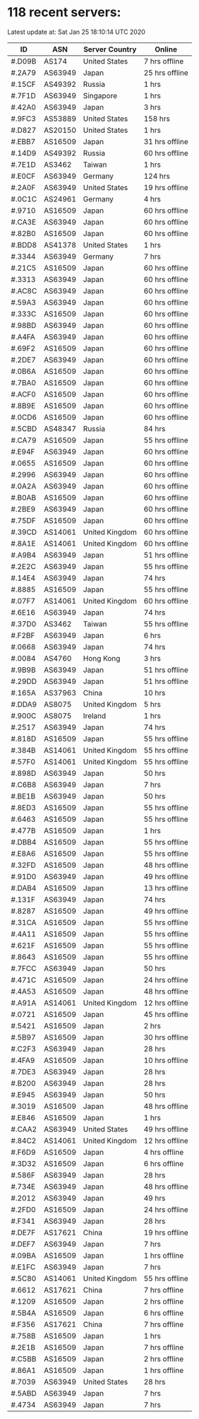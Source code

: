 # 118 recent servers:

Latest update at: Sat Jan 25 18:10:14 UTC 2020

| ID | ASN | Server Country | Online |
| -- | --- | -------------- | ------ |
| #.D09B | AS174 | United States | 7 hrs offline |
| #.2A79 | AS63949 | Japan | 25 hrs offline |
| #.15CF | AS49392 | Russia | 1 hrs |
| #.7F1D | AS63949 | Singapore | 1 hrs |
| #.42A0 | AS63949 | Japan | 3 hrs |
| #.9FC3 | AS53889 | United States | 158 hrs |
| #.D827 | AS20150 | United States | 1 hrs |
| #.EBB7 | AS16509 | Japan | 31 hrs offline |
| #.14D9 | AS49392 | Russia | 60 hrs offline |
| #.7E1D | AS3462 | Taiwan | 1 hrs |
| #.E0CF | AS63949 | Germany | 124 hrs |
| #.2A0F | AS63949 | United States | 19 hrs offline |
| #.0C1C | AS24961 | Germany | 4 hrs |
| #.9710 | AS16509 | Japan | 60 hrs offline |
| #.CA3E | AS63949 | Japan | 60 hrs offline |
| #.82B0 | AS16509 | Japan | 60 hrs offline |
| #.BDD8 | AS41378 | United States | 1 hrs |
| #.3344 | AS63949 | Germany | 7 hrs |
| #.21C5 | AS16509 | Japan | 60 hrs offline |
| #.3313 | AS63949 | Japan | 60 hrs offline |
| #.AC8C | AS63949 | Japan | 60 hrs offline |
| #.59A3 | AS63949 | Japan | 60 hrs offline |
| #.333C | AS16509 | Japan | 60 hrs offline |
| #.98BD | AS63949 | Japan | 60 hrs offline |
| #.A4FA | AS63949 | Japan | 60 hrs offline |
| #.69F2 | AS16509 | Japan | 60 hrs offline |
| #.2DE7 | AS63949 | Japan | 60 hrs offline |
| #.0B6A | AS16509 | Japan | 60 hrs offline |
| #.7BA0 | AS16509 | Japan | 60 hrs offline |
| #.ACF0 | AS16509 | Japan | 60 hrs offline |
| #.8B9E | AS16509 | Japan | 60 hrs offline |
| #.0CD6 | AS16509 | Japan | 60 hrs offline |
| #.5CBD | AS48347 | Russia | 84 hrs |
| #.CA79 | AS16509 | Japan | 55 hrs offline |
| #.E94F | AS63949 | Japan | 60 hrs offline |
| #.0655 | AS16509 | Japan | 60 hrs offline |
| #.2996 | AS63949 | Japan | 60 hrs offline |
| #.0A2A | AS63949 | Japan | 60 hrs offline |
| #.B0AB | AS16509 | Japan | 60 hrs offline |
| #.2BE9 | AS63949 | Japan | 60 hrs offline |
| #.75DF | AS16509 | Japan | 60 hrs offline |
| #.39CD | AS14061 | United Kingdom | 60 hrs offline |
| #.8A1E | AS14061 | United Kingdom | 60 hrs offline |
| #.A9B4 | AS63949 | Japan | 51 hrs offline |
| #.2E2C | AS63949 | Japan | 55 hrs offline |
| #.14E4 | AS63949 | Japan | 74 hrs |
| #.8885 | AS16509 | Japan | 55 hrs offline |
| #.07F7 | AS14061 | United Kingdom | 60 hrs offline |
| #.6E16 | AS63949 | Japan | 74 hrs |
| #.37D0 | AS3462 | Taiwan | 55 hrs offline |
| #.F2BF | AS63949 | Japan | 6 hrs |
| #.0668 | AS63949 | Japan | 74 hrs |
| #.0084 | AS4760 | Hong Kong | 3 hrs |
| #.9B9B | AS63949 | Japan | 51 hrs offline |
| #.29DD | AS63949 | Japan | 51 hrs offline |
| #.165A | AS37963 | China | 10 hrs |
| #.DDA9 | AS8075 | United Kingdom | 5 hrs |
| #.900C | AS8075 | Ireland | 1 hrs |
| #.2517 | AS63949 | Japan | 74 hrs |
| #.818D | AS16509 | Japan | 55 hrs offline |
| #.384B | AS14061 | United Kingdom | 55 hrs offline |
| #.57F0 | AS14061 | United Kingdom | 55 hrs offline |
| #.898D | AS63949 | Japan | 50 hrs |
| #.C6B8 | AS63949 | Japan | 7 hrs |
| #.BE1B | AS63949 | Japan | 50 hrs |
| #.8ED3 | AS16509 | Japan | 55 hrs offline |
| #.6463 | AS16509 | Japan | 55 hrs offline |
| #.477B | AS16509 | Japan | 1 hrs |
| #.DBB4 | AS16509 | Japan | 55 hrs offline |
| #.E8A6 | AS16509 | Japan | 55 hrs offline |
| #.32FD | AS16509 | Japan | 48 hrs offline |
| #.91D0 | AS63949 | Japan | 49 hrs offline |
| #.DAB4 | AS16509 | Japan | 13 hrs offline |
| #.131F | AS63949 | Japan | 74 hrs |
| #.8287 | AS16509 | Japan | 49 hrs offline |
| #.31CA | AS16509 | Japan | 55 hrs offline |
| #.4A11 | AS16509 | Japan | 55 hrs offline |
| #.621F | AS16509 | Japan | 55 hrs offline |
| #.8643 | AS16509 | Japan | 55 hrs offline |
| #.7FCC | AS63949 | Japan | 50 hrs |
| #.471C | AS16509 | Japan | 24 hrs offline |
| #.4A53 | AS16509 | Japan | 48 hrs offline |
| #.A91A | AS14061 | United Kingdom | 12 hrs offline |
| #.0721 | AS16509 | Japan | 45 hrs offline |
| #.5421 | AS16509 | Japan | 2 hrs |
| #.5B97 | AS16509 | Japan | 30 hrs offline |
| #.C2F3 | AS63949 | Japan | 28 hrs |
| #.4FA9 | AS16509 | Japan | 10 hrs offline |
| #.7DE3 | AS63949 | Japan | 28 hrs |
| #.B200 | AS63949 | Japan | 28 hrs |
| #.E945 | AS63949 | Japan | 50 hrs |
| #.3019 | AS16509 | Japan | 48 hrs offline |
| #.E846 | AS16509 | Japan | 1 hrs |
| #.CAA2 | AS63949 | United States | 49 hrs offline |
| #.84C2 | AS14061 | United Kingdom | 12 hrs offline |
| #.F6D9 | AS16509 | Japan | 4 hrs offline |
| #.3D32 | AS16509 | Japan | 6 hrs offline |
| #.586F | AS63949 | Japan | 28 hrs |
| #.734E | AS63949 | Japan | 48 hrs offline |
| #.2012 | AS63949 | Japan | 49 hrs |
| #.2FD0 | AS16509 | Japan | 24 hrs offline |
| #.F341 | AS63949 | Japan | 28 hrs |
| #.DE7F | AS17621 | China | 19 hrs offline |
| #.DEF7 | AS63949 | Japan | 7 hrs |
| #.09BA | AS16509 | Japan | 1 hrs offline |
| #.E1FC | AS63949 | Japan | 7 hrs |
| #.5C80 | AS14061 | United Kingdom | 55 hrs offline |
| #.6612 | AS17621 | China | 7 hrs offline |
| #.1209 | AS16509 | Japan | 2 hrs offline |
| #.5B4A | AS16509 | Japan | 6 hrs offline |
| #.F356 | AS17621 | China | 7 hrs offline |
| #.758B | AS16509 | Japan | 1 hrs |
| #.2E1B | AS16509 | Japan | 7 hrs offline |
| #.C5BB | AS16509 | Japan | 2 hrs offline |
| #.86A1 | AS16509 | Japan | 1 hrs offline |
| #.7039 | AS63949 | United States | 28 hrs |
| #.5ABD | AS63949 | Japan | 7 hrs |
| #.4734 | AS63949 | Japan | 7 hrs |

